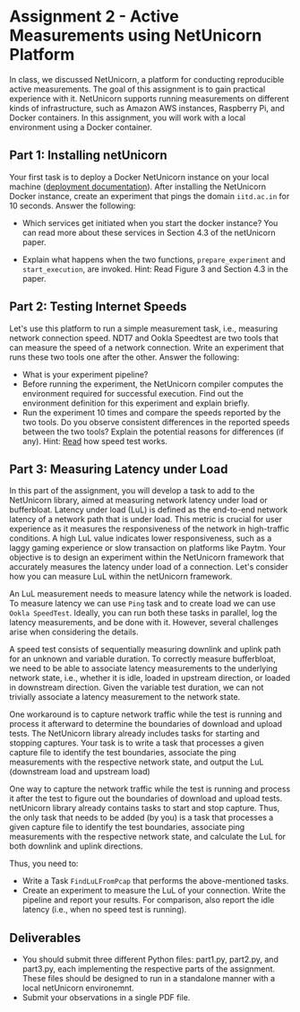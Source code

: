 # Assignment 2 - Active Measurements using NetUnicorn Platform

In class, we discussed NetUnicorn, a platform for conducting reproducible active measurements. The goal of this assignment is to gain practical experience with it. NetUnicorn supports running measurements on different kinds of infrastructure, such as Amazon AWS instances, Raspberry Pi, and Docker containers. In this assignment, you will work with a local environment using a Docker container.

## Part 1: Installing netUnicorn

Your first task is to deploy a Docker NetUnicorn instance on your local machine ([deployment documentation](https://netunicorn.github.io/netunicorn/administrator_docs/deployment.html#simplified-deployment)). After installing the NetUnicorn Docker instance, create an experiment that pings the domain  `iitd.ac.in` for 10 seconds. Answer the following:

- Which services get initiated when you start the docker instance?
You can read more about these services in Section 4.3 of the netUnicorn paper.

- Explain what happens when the two functions, `prepare_experiment`
and `start_execution`, are invoked. Hint: Read Figure 3 and Section 4.3 in
the paper. 

## Part 2: Testing Internet Speeds 
Let's use this platform to run a simple measurement task, i.e., measuring network connection speed. NDT7 and Ookla Speedtest are two tools that can measure the speed of a network connection. Write an experiment that runs these two tools one after the other. Answer the following:

- What is your experiment pipeline?
- Before running the experiment, the NetUnicorn compiler computes the environment required for successful execution. Find out the environment definition for this experiment and explain briefly.
- Run the experiment 10 times and compare the
speeds reported by the two tools. Do you observe consistent differences in the reported speeds between the two tools? Explain the potential reasons for
differences (if any). Hint: [Read](https://cacm.acm.org/research/measuring-internet-speed) how speed test works. 

## Part 3: Measuring Latency under Load 
In this part of the assignment, you will develop a task to add to the NetUnicorn library, aimed at measuring network latency under load or bufferbloat. Latency under load (LuL) is defined as the end-to-end network latency of a network path that is under load. This metric is crucial for user experience as it measures the responsiveness of the network in high-traffic conditions. A high LuL value indicates lower responsiveness, such as a laggy gaming experience or slow transaction on platforms like Paytm. Your objective is to design an experiment within the NetUnicorn framework that accurately measures the latency under load of a connection. Let's consider how you can measure LuL within the netUnicorn framework. 

An LuL measurement needs to measure latency while the network is loaded. To measure latency we can use ``Ping`` task and to create load we can use ``Ookla SpeedTest``. Ideally, you can run both these tasks in parallel, log the latency measurements, and be done with it. However, several challenges arise when considering the details.

A speed test consists of sequentially measuring downlink and uplink path for an unknown and variable duration. To correctly measure bufferbloat,  
we need to be able to associate latency measurements to the underlying network state, i.e., whether it is idle, loaded in upstream direction, or loaded in downstream direction. Given the variable test duration, we can not trivially associate a latency measurement to the network state. 

One workaround is to capture network traffic while the test is running and process it afterward to determine the boundaries of download and upload tests. The NetUnicorn library already includes tasks for starting and stopping captures. Your task is to write a task that processes a given capture file to identify the test boundaries, associate the ping measurements with the respective network state, and output the LuL (downstream load and upstream load)

One way to capture the network traffic while the test is running and process it after the test to figure out the boundaries of download and upload tests. netUnicorn library already contains tasks to start and stop capture. Thus, the only task that needs to be added (by you) is a task that processes a given capture file to identify the test boundaries, associate ping measurements with the respective network state, and calculate the LuL for both downlink and uplink directions.

Thus, you need to:

- Write a Task ``FindLuLFromPcap`` that performs the above-mentioned tasks. 
- Create an experiment to measure the LuL of your connection. Write the pipeline and report your results. For comparison, also report the idle latency (i.e., when no speed test is running).

## Deliverables
- You should submit three different Python files: part1.py, part2.py, and part3.py, each implementing the respective parts of the assignment. These files should be designed to run in a standalone manner with a local netUnicorn environemnt. 
- Submit your observations in a single PDF file.


